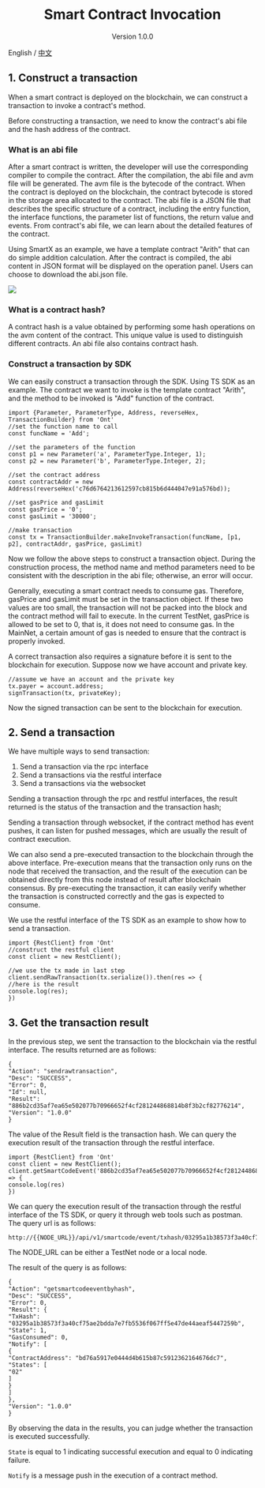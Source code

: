 <h1 align="center">Smart Contract Invocation</h1>

<p align="center" class="version">Version 1.0.0 </p>

English / [中文](Smart_Contract_Invocation_cn.md)

## 1. Construct a transaction

When a smart contract is deployed on the blockchain, we can construct a transaction to invoke a contract's method.

Before constructing a transaction, we need to know the contract's abi file and the hash address of the contract.

### What is an abi file

After a smart contract is written, the developer will use the corresponding compiler to compile the contract. After the compilation, the abi file and avm file will be generated. The avm file is the bytecode of the contract. When the contract is deployed on the blockchain, the contract bytecode is stored in the storage area allocated to the contract. The abi file is a JSON file that describes the specific structure of a contract, including the entry function, the interface functions, the parameter list of functions, the return value and events. From contract's abi file, we can learn about the detailed features of the contract.

Using SmartX as an example, we have a template contract "Arith" that can do simple addition calculation. After the contract is compiled, the abi content in JSON format will be displayed on the operation panel. Users can choose to download the abi.json file.

![](http://wx2.sinaimg.cn/mw690/0060lm7Tly1fsqydcu9nzj30ep09udg9.jpg)

### What is a contract hash?

A contract hash is a value obtained by performing some hash operations on the avm content of the contract. This unique value is used to distinguish different contracts. An abi file also contains contract hash.

### Construct a transaction by SDK

We can easily construct a transaction through the SDK. Using TS SDK as an example. The contract we want to invoke is the template contract "Arith", and the method to be invoked is "Add" function of the contract.

````
import {Parameter, ParameterType, Address, reverseHex, TransactionBuilder} from 'Ont'
//set the function name to call
const funcName = 'Add';

//set the parameters of the function
const p1 = new Parameter('a', ParameterType.Integer, 1);
const p2 = new Parameter('b', ParameterType.Integer, 2);

//set the contract address
const contractAddr = new Address(reverseHex('c76d6764213612597cb815b6d444047e91a576bd));

//set gasPrice and gasLimit
const gasPrice = '0';
const gasLimit = '30000';

//make transaction
const tx = TransactionBuilder.makeInvokeTransaction(funcName, [p1, p2], contractAddr, gasPrice, gasLimit)
````

Now we follow the above steps to construct a transaction object. During the construction process, the method name and method parameters need to be consistent with the description in the abi file; otherwise, an error will occur.

Generally, executing a smart contract needs to consume gas. Therefore, gasPrice and gasLimit must be set in the transaction object. If these two values are too small, the transaction will not be packed into the block and the contract method will fail to execute. In the current TestNet, gasPrice is allowed to be set to 0, that is, it does not need to consume gas. In the MainNet, a certain amount of gas is needed  to ensure that the contract is properly invoked.

A correct transaction also requires a signature before it is sent to the blockchain for execution. Suppose now we have account and private key.

````
//assume we have an account and the private key
tx.payer = account.address;
signTransaction(tx, privateKey);
````

Now the signed transaction can be sent to the blockchain for execution.

## 2. Send a transaction

We have multiple ways to send transaction:

1. Send a transaction via the rpc interface
2. Send a transactions via the restful interface
3. Send a transactions via the websocket

Sending a transaction through the rpc and restful interfaces, the result returned is the status of the transaction and the transaction hash;

Sending a transaction through websocket, if the contract method has event pushes, it can listen for pushed messages, which are usually the result of contract execution.

We can also send a pre-executed transaction to the blockchain through the above interface. Pre-execution means that the transaction only runs on the node that received the transaction, and the result of the execution can be obtained directly from this node instead of result after blockchain consensus. By pre-executing the transaction, it can easily verify whether the transaction is constructed correctly and the gas is expected to consume.

We use the restful interface of the TS SDK as an example to show how to send a transaction.

````
import {RestClient} from 'Ont'
//construct the restful client
const client = new RestClient();

//we use the tx made in last step
client.sendRawTransaction(tx.serialize()).then(res => {
//here is the result
console.log(res);
})
````

## 3. Get the transaction result

In the previous step, we sent the transaction to the blockchain via the restful interface. The results returned are as follows:

````
{
"Action": "sendrawtransaction",
"Desc": "SUCCESS",
"Error": 0,
"Id": null,
"Result": "886b2cd35af7ea65e502077b70966652f4cf281244868814b8f3b2cf82776214",
"Version": "1.0.0"
}
````

The value of the Result field is the transaction hash. We can query the execution result of the transaction through the restful interface.

````
import {RestClient} from 'Ont'
const client = new RestClient();
client.getSmartCodeEvent('886b2cd35af7ea65e502077b70966652f4cf281244868814b8f3b2cf82776214').then(res => {
console.log(res)
})
````

We can query the execution result of the transaction through the restful interface of the TS SDK, or query it through web tools such as postman. The query url is as follows:

````
http://{{NODE_URL}}/api/v1/smartcode/event/txhash/03295a1b38573f3a40cf75ae2bdda7e7fb5536f067ff5e47de44aeaf5447259b
````

The NODE_URL can be either a TestNet node or a local node.

The result of the query is as follows:

````
{
"Action": "getsmartcodeeventbyhash",
"Desc": "SUCCESS",
"Error": 0,
"Result": {
"TxHash": "03295a1b38573f3a40cf75ae2bdda7e7fb5536f067ff5e47de44aeaf5447259b",
"State": 1,
"GasConsumed": 0,
"Notify": [
{
"ContractAddress": "bd76a5917e0444d4b615b87c5912362164676dc7",
"States": [
"02"
]
}
]
},
"Version": "1.0.0"
}
````

By observing the data in the results, you can judge whether the transaction is executed successfully.

```State``` is equal to 1 indicating successful execution and equal to 0 indicating failure.

````Notify```` is a message push in the execution of a contract method.

